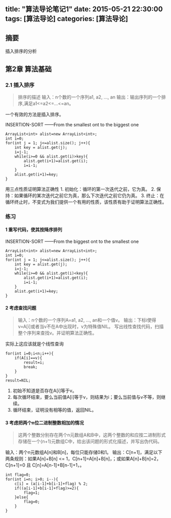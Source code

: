 title: "算法导论笔记1"
date: 2015-05-21 22:30:00
tags: [算法导论]
categories: [算法导论]
---

## 摘要
插入排序的分析
<!--more-->

## 第2章 算法基础


### 2.1 插入排序


> 排序的描述
> 输入：n个数的一个序列a1, a2, ..., an
> 输出：输出序列的一个排序,满足a1<=a2<=...<=an。



<p>
一个有效的方法是插入排序。


INSERTION-SORT
——From the smallest ont to the biggest one
</p>

	
	ArrayList<int> alist=new ArrayList<int>;
	int i=0;
	for(int j = 1; j<=alist.size(); j++){
		int key = alist.get(j);
		i=j-1;
		while(i>=0 && alist.get(i)>key){
			alist.get(i+1)=alist.get(i);
			i=i-1;
		}
		alist.get(i+1)=key;
	}



<p>
用三点性质证明算法正确性
1. 初始化：循环的第一次迭代之前，它为真。
2. 保持：如果循环的某次迭代之前它为真，那么下次迭代之前它仍为真。
3. 终止：在循环终止时，不变式为我们提供一个有用的性质，该性质有助于证明算法正确性。
</p>

### 练习

#### 1 重写代码，使其按降序排列
INSERTION-SORT
——From the biggest ont to the smallest one

	
	ArrayList<int> alist=new ArrayList<int>;
	int i=0;
	for(int j = 1; j<=alist.size(); j++){
		int key = alist.get(j);
		i=j-1;
		while(i>=0 && alist.get(i)<key){
			alist.get(i+1)=alist.get(i);
			i=i-1;
		}
		alist.get(i+1)=key;	
	}


#### 2 考虑查找问题


> 输入：n个数的一个序列A=a1, a2, ..., an和一个值v。
输出：下标i使得v=A[i]或者当v不在A中出现时，v为特殊值NIL。
写出线性查找代码，扫描整个序列来查找v。并证明算法正确性。

实际上这应该就是个线性查询

	
	for(int i=0;i<n;i++){
		if(A[i]==v){
			result=i;
			break;
		}
	}
	result=NIL;

1. 初始不知道是否存在A[i]等于v。
2. 每次循环结束，要么当前值A[i]等于v，则结果为i；要么当前值与v不等，则继续。
3. 循环结束，证明没有相等的值，返回NIL。


#### 3 考虑把两个n位二进制整数相加的情况


> 这两个整数分别存在两个n元数组A和B中，这两个整数的和应按二进制形式存储在一个(n+1)元数组C中，给出该问题的形式化描述，并写出伪代码。


输入：两个n元数组A[n]和B[n]，每位只能存储0和1。
输出：C[n+1]，满足以下两条规则：如果A[n]+B[n] &lt;= 1，C[n+1]=A[n]+B[n]，；或如果A[n]+B[n]=2，C[n+1]=0 且 C[n]=A[n-1]+B[n-1]+1，。

	
	int flag=0;
	for(int i=n; i>0; i--){
		c[i] = (a[i-1]+b[i-1]+flag) % 2;
		if((a[i-1]+b[i-1]+flag)>=2){
			flag=1;
		}else{
			flag=0;
		}
	}
